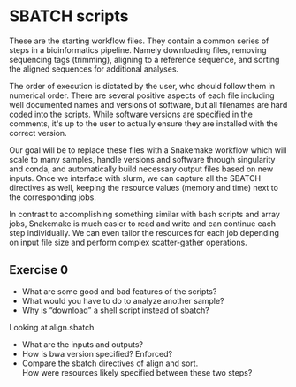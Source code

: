 # SBATCH scripts

These are the starting workflow files.  They contain a common series of steps
in a bioinformatics pipeline.  Namely downloading files, removing sequencing
tags (trimming), aligning to a reference sequence, and sorting the aligned
sequences for additional analyses.

The order of execution is dictated by the user, who should follow them in
numerical order.  There are several positive aspects of each file including
well documented names and versions of software, but all filenames are hard
coded into the scripts.  While software versions are specified in the comments,
it's up to the user to actually ensure they are installed with the correct
version.  

Our goal will be to replace these files with a Snakemake workflow which will
scale to many samples, handle versions and software through singularity and
conda, and automatically build necessary output files based on new inputs.
Once we interface with slurm, we can capture all the SBATCH directives as
well, keeping the resource values (memory and time) next to the corresponding
jobs.

In contrast to accomplishing something similar with bash scripts and array
jobs, Snakemake is much easier to read and write and can continue each step
individually.  We can even tailor the resources for each job depending on
input file size and perform complex scatter-gather operations.

## Exercise 0
- What are some good and bad features of the scripts?
- What would you have to do to analyze another sample?
- Why is “download” a shell script instead of sbatch?

Looking at align.sbatch
- What are the inputs and outputs?
- How is bwa version specified? Enforced?
- Compare the sbatch directives of align and sort.  
  How were resources likely specified between these two steps?
